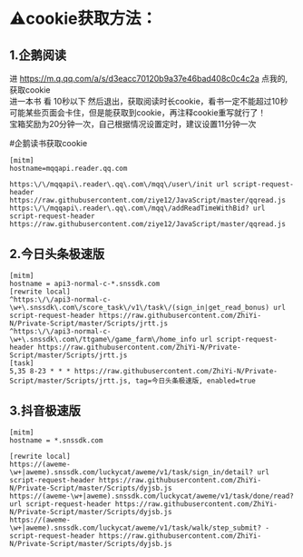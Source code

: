 # ⚠️cookie获取方法：

## 1.企鹅阅读
  
进 https://m.q.qq.com/a/s/d3eacc70120b9a37e46bad408c0c4c2a  点我的,获取cookie  
进一本书 看 10秒以下 然后退出，获取阅读时长cookie，看书一定不能超过10秒  
可能某些页面会卡住，但是能获取到cookie，再注释cookie重写就行了！  
宝箱奖励为20分钟一次，自己根据情况设置定时，建议设置11分钟一次 

#企鹅读书获取cookie
```
[mitm] 
hostname=mqqapi.reader.qq.com  

https:\/\/mqqapi\.reader\.qq\.com\/mqq\/user\/init url script-request-header https://raw.githubusercontent.com/ziye12/JavaScript/master/qqread.js
https:\/\/mqqapi\.reader\.qq\.com\/mqq\/addReadTimeWithBid? url script-request-header https://raw.githubusercontent.com/ziye12/JavaScript/master/qqread.js
```

## 2.今日头条极速版
```
[mitm]  
hostname = api3-normal-c-*.snssdk.com   
[rewrite local]  
^https:\/\/api3-normal-c-\w+\.snssdk\.com\/score_task\/v1\/task\/(sign_in|get_read_bonus) url script-request-header https://raw.githubusercontent.com/ZhiYi-N/Private-Script/master/Scripts/jrtt.js  
^https:\/\/api3-normal-c-\w+\.snssdk\.com\/ttgame\/game_farm\/home_info url script-request-header https://raw.githubusercontent.com/ZhiYi-N/Private-Script/master/Scripts/jrtt.js  
[task]  
5,35 8-23 * * * https://raw.githubusercontent.com/ZhiYi-N/Private-Script/master/Scripts/jrtt.js, tag=今日头条极速版, enabled=true  
```

## 3.抖音极速版
```
[mitm]
hostname = *.snssdk.com

[rewrite local]
https://(aweme-\w+|aweme).snssdk.com/luckycat/aweme/v1/task/sign_in/detail? url script-request-header https://raw.githubusercontent.com/ZhiYi-N/Private-Script/master/Scripts/dyjsb.js
https://(aweme-\w+|aweme).snssdk.com/luckycat/aweme/v1/task/done/read? url script-request-header https://raw.githubusercontent.com/ZhiYi-N/Private-Script/master/Scripts/dyjsb.js
https://(aweme-\w+|aweme).snssdk.com/luckycat/aweme/v1/task/walk/step_submit? - script-request-header https://raw.githubusercontent.com/ZhiYi-N/Private-Script/master/Scripts/dyjsb.js
```